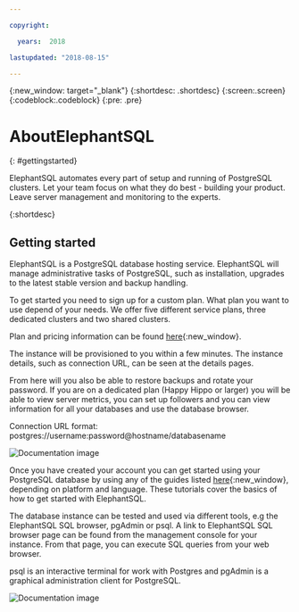 ```yaml
---

copyright:

  years:  2018

lastupdated: "2018-08-15"

---
```


{:new_window: target="_blank"}
{:shortdesc: .shortdesc}
{:screen:.screen}
{:codeblock:.codeblock}
{:pre: .pre}

# AboutElephantSQL
{: #gettingstarted}

ElephantSQL automates every part of setup and running of PostgreSQL clusters. Let your team focus on what they do best - building your product. Leave server management and monitoring to the experts.

{:shortdesc}

## Getting started

ElephantSQL is a PostgreSQL database hosting service. ElephantSQL will manage administrative tasks of PostgreSQL, such as installation, upgrades to the latest stable version and backup handling.

To get started you need to sign up for a custom plan. What plan you want to use depend of your needs. We offer five different service plans, three dedicated clusters and two shared clusters.

Plan and pricing information can be found [here](https://www.elephantsql.com/plans.html){:new_window}.

The instance will be provisioned to you within a few minutes. The instance details, such as connection URL, can be seen at the details pages. 

From here will you also be able to restore backups and rotate your password. If you are on a dedicated plan (Happy Hippo or larger) you will be able to view server metrics, you can set up followers and you can view information for all your databases and use the database browser.

Connection URL format: postgres://username:password@hostname/databasename

![Documentation image](https://mp.s81c.com/8034F2C/dal05/v1/AUTH_db1cfc7b-a055-460b-9274-1fd3f11fe689/markdownBuilder_image_/new-database-instance_4f3b7307-682a-4058-880c-7db528bd9133.png)



Once you have created your account you can get started using your PostgreSQL database by using any of the guides listed [here](https://www.elephantsql.com/docs/index.html){:new_window}, depending on platform and language. These tutorials cover the basics of how to get started with ElephantSQL.

The database instance can be tested and used via different tools, e.g the ElephantSQL SQL browser, pgAdmin or psql. A link to ElephantSQL SQL browser page can be found from the management console for your instance. From that page, you can execute SQL queries from your web browser. 

psql is an interactive terminal for work with Postgres and pgAdmin is a graphical administration client for PostgreSQL.

![Documentation image](https://mp.s81c.com/8034F2C/dal05/v1/AUTH_db1cfc7b-a055-460b-9274-1fd3f11fe689/markdownBuilder_image_/create-table-sql_cc2b6e29-edea-45b9-87cf-44e12fdbe836.png)



